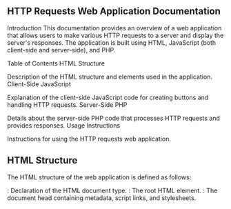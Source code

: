 ## HTTP Requests Web Application Documentation

Introduction
This documentation provides an overview of a web application that allows users to make various HTTP requests to a server and display the server's responses. The application is built using HTML, JavaScript (both client-side and server-side), and PHP.

Table of Contents
HTML Structure

Description of the HTML structure and elements used in the application.
Client-Side JavaScript

Explanation of the client-side JavaScript code for creating buttons and handling HTTP requests.
Server-Side PHP

Details about the server-side PHP code that processes HTTP requests and provides responses.
Usage Instructions

Instructions for using the HTTP requests web application.

## HTML Structure

The HTML structure of the web application is defined as follows:

<!DOCTYPE html>: Declaration of the HTML document type.

<html>: The root HTML element.

<head>: The document head containing metadata, script links, and stylesheets.

<title>: Specifies the title of the webpage.
<script>: Links to JavaScript files, including client.js and main.js.
<link rel="stylesheet">: Links to an external CSS file for styling.
<body>: The main content of the web page.

<div className="container">: A container div for the entire application.
<h1>: Displays the title of the application.
<div id="buttons">: Container for dynamically generated buttons.
<div id="responseContainer">: Container for displaying HTTP responses.
<button onclick="goto('')">Back</button>: A button for navigation (functionality not provided in the code; requires further implementation).

## Client-Side JavaScript

Client-side JavaScript code is responsible for creating buttons, handling user interactions, and making HTTP requests to the server:

MyButton class: Creates buttons with event listeners that perform HTTP requests when clicked.

constructor(): Initializes a button element and attaches a click event listener to trigger the performRequest() method.
performRequest(id): Sends a POST request to the server with the specified id and updates the responseContainer with the server's response.
DOMContentLoaded event listener: Initializes several instances of the MyButton class with different configurations.

## Server-Side PHP

Server-side PHP code processes HTTP requests and provides responses:

header("Content-Type: application/json"): Sets the response content type to JSON.

json_decode(file_get_contents("php://input"), true): Parses JSON data from the HTTP request.

switch ($id): Switch statement based on the received id parameter.

Case statements handle different request types and provide corresponding responses, including HTML content, JSON data, and HTTP error codes.

## Usage Instructions

To use the HTTP requests web application:

Open the webpage in a web browser.
Buttons are displayed in the "buttons" container.
Click on a button to initiate an HTTP request.
The server processes the request and sends a response.
The response is displayed in the "responseContainer."
The "Back" button can be used for navigation (functionality not provided in the code).

